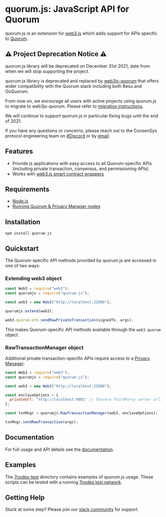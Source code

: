 # quorum.js: JavaScript API for Quorum

quorum.js is an extension for [web3.js](https://github.com/ethereum/web3.js/) which adds support for APIs specific to [Quorum](https://github.com/jpmorganchase/quorum).

## ⚠️ Project Deprecation Notice ⚠️

quorum.js library will be deprecated on December 31st 2021, date from when we will stop supporting the project.

quorum.js library is deprecated and replaced by [web3js-quorum](https://github.com/ConsenSys/web3js-quorum) that offers wider compatibility with the Quorum stack including both Besu and GoQuorum.

From now on, we encourage all users with active projects using quorum.js to migrate to web3js-quorum. Please refer to [migration instructions](https://consensys.github.io/web3js-quorum/latest/tutorial-Migrate%20from%20quorum.js.html).

We will continue to support quorum.js in particular fixing bugs until the end of 2021.

If you have any questions or concerns, please reach out to the ConsenSys protocol engineering team on [#Discord](https://chat.consensys.net) or by [email](mailto:quorum@consensys.net).

## Features

- Provide js applications with easy access to all Quorum-specific APIs (including private transaction, consensus, and permissioning APIs)  
- Works with [web3.js smart contract wrappers](https://docs.web3j.io/smart_contracts/#solidity-smart-contract-wrappers)

## Requirements
* [Node.js](https://nodejs.org/en/)
* [Running Quorum & Privacy Manager nodes](https://docs.goquorum.com/en/latest/Getting%20Started/Getting%20Started%20Overview/)

## Installation
```shell
npm install quorum-js
```

## Quickstart
The Quorum-specific API methods provided by quorum.js are accessed in one of two ways: 
### Extending web3 object
```js
const Web3 = require("web3");
const quorumjs = require("quorum-js");

const web3 = new Web3("http://localhost:22000");

quorumjs.extend(web3);

web3.quorum.eth.sendRawPrivateTransaction(signedTx, args);
```

This makes Quorum-specific API methods available through the `web3.quorum` object. 

### RawTransactionManager object
Additional private transaction-specific APIs require access to a [Privacy Manager](https://docs.goquorum.com/en/latest/Privacy/Privacy-Manager/):
```js
const Web3 = require("web3");
const quorumjs = require("quorum-js");

const web3 = new Web3("http://localhost:22000");

const enclaveOptions = {
  privateUrl: "http://localhost:9081" // Tessera ThirdParty server url, use ipcPath if using Constellation
};

const txnMngr = quorumjs.RawTransactionManager(web3, enclaveOptions);

txnMngr.sendRawTransaction(args);
``` 

## Documentation

For full usage and API details see the [documentation](https://docs.goquorum.com/en/latest/quorum.js/Overview).

## Examples
The [7nodes-test](7nodes-test) directory contains examples of quorum.js usage.  These scripts can be tested with a running [7nodes test network](https://github.com/jpmorganchase/quorum-examples/tree/master/examples/7nodes).

## Getting Help
Stuck at some step? Please join our <a href="https://www.goquorum.com/slack-inviter" target="_blank" rel="noopener">slack community</a> for support.

